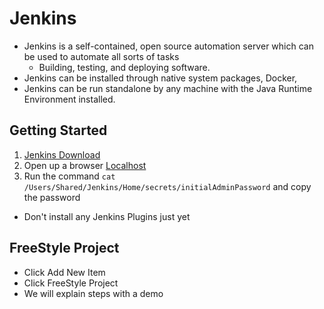 # Jenkins

* Jenkins is a self-contained, open source automation server which can be used to automate all sorts of tasks
    * Building, testing, and deploying software.
* Jenkins can be installed through native system packages, Docker,
* Jenkins can be run standalone by any machine with the Java Runtime Environment installed.

## Getting Started

1. [Jenkins Download](https://jenkins.io/doc/)
2. Open up a browser [Localhost](http://localhost:8080)
3. Run the command `cat /Users/Shared/Jenkins/Home/secrets/initialAdminPassword` and copy the password

* Don't install any Jenkins Plugins just yet

## FreeStyle Project

* Click Add New Item
* Click FreeStyle Project
* We will explain steps with a demo
